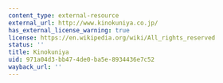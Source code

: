 ```yaml
---
content_type: external-resource
external_url: http://www.kinokuniya.co.jp/
has_external_license_warning: true
license: https://en.wikipedia.org/wiki/All_rights_reserved
status: ''
title: Kinokuniya
uid: 971a04d3-bb47-4de0-ba5e-8934436e7c52
wayback_url: ''
---
```


